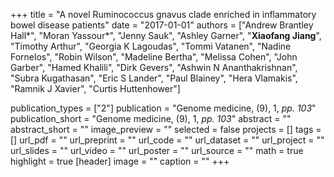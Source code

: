 +++
title = "A novel Ruminococcus gnavus clade enriched in inflammatory bowel disease patients"
date = "2017-01-01"
authors = ["Andrew Brantley Hall&ast;", "Moran Yassour&ast;", "Jenny Sauk", "Ashley Garner", "**Xiaofang Jiang**", "Timothy Arthur", "Georgia K Lagoudas", "Tommi Vatanen", "Nadine Fornelos", "Robin Wilson", "Madeline Bertha", "Melissa Cohen", "John Garber", "Hamed Khalili", "Dirk Gevers", "Ashwin N Ananthakrishnan", "Subra Kugathasan", "Eric S Lander", "Paul Blainey", "Hera Vlamakis", "Ramnik J Xavier", "Curtis Huttenhower"]

publication_types = ["2"]
publication = "Genome medicine, (9), 1, _pp. 103_"
publication_short = "Genome medicine, (9), 1, _pp. 103_"
abstract = ""
abstract_short = ""
image_preview = ""
selected = false
projects = []
tags = []
url_pdf = ""
url_preprint = ""
url_code = ""
url_dataset = ""
url_project = ""
url_slides = ""
url_video = ""
url_poster = ""
url_source = ""
math = true
highlight = true
[header]
image = ""
caption = ""
+++
